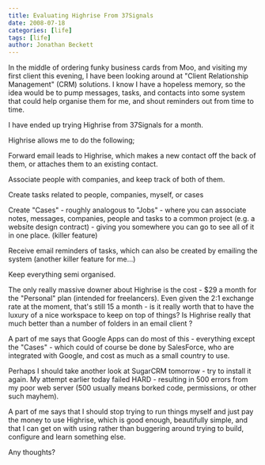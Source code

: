 ```yaml
---
title: Evaluating Highrise From 37Signals
date: 2008-07-18
categories: [life]
tags: [life]
author: Jonathan Beckett
---
```


In the middle of ordering funky business cards from Moo, and visiting my first client this evening, I have been looking around at "Client Relationship Management" (CRM) solutions. I know I have a hopeless memory, so the idea would be to pump messages, tasks, and contacts into some system that could help organise them for me, and shout reminders out from time to time.

I have ended up trying Highrise from 37Signals for a month.

Highrise allows me to do the following;

Forward email leads to Highrise, which makes a new contact off the back of them, or attaches them to an existing contact.

Associate people with companies, and keep track of both of them.

Create tasks related to people, companies, myself, or cases

Create "Cases" - roughly analogous to "Jobs" - where you can associate notes, messages, companies, people and tasks to a common project (e.g. a website design contract) - giving you somewhere you can go to see all of it in one place. (killer feature)

Receive email reminders of tasks, which can also be created by emailing the system (another killer feature for me...)

Keep everything semi organised.

The only really massive downer about Highrise is the cost - $29 a month for the "Personal" plan (intended for freelancers). Even given the 2:1 exchange rate at the moment, that's still 15 a month - is it really worth that to have the luxury of a nice workspace to keep on top of things? Is Highrise really that much better than a number of folders in an email client ?

A part of me says that Google Apps can do most of this - everything except the "Cases" - which could of course be done by SalesForce, who are integrated with Google, and cost as much as a small country to use.

Perhaps I should take another look at SugarCRM tomorrow - try to install it again. My attempt earlier today failed HARD - resulting in 500 errors from my poor web server (500 usually means borked code, permissions, or other such mayhem).

A part of me says that I should stop trying to run things myself and just pay the money to use Highrise, which is good enough, beautifully simple, and that I can get on with using rather than buggering around trying to build, configure and learn something else.

Any thoughts?